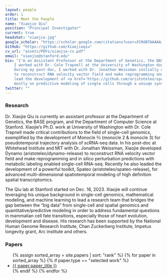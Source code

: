 ```yaml
---
layout: people
order: 1
title: Meet the People
name: "Xiaojie Qiu"
position: "Principal Investigator"
current: true
headshot: "xiaojie.jpg"
google_scholar: "https://scholar.google.com/citations?user=XlMd8TAAAAAJ&hl=en"
GitHub: "https://github.com/Xiaojieqiu"
cv_url: "assets/PDFs/xiaojie-cv.pdf"
email: "xiaojie@stanford.edu"
bio: "I’m an Assistant Professor at the Department of Genetics, the BASE program, and the Department of Computer Science at Stanford. 
    I worked with Dr. Cole Trapnell at the University of Washington during my PhD to develop Monocle 2 and 3 for pseudotemporal trajectory analysis of scRNA-seq data. 
    During my post-doc, I worked with Dr. Jonathan Weissman initially at UCSF and then Whitehead Institute and MIT to develop <a href='https://github.com/aristoteleo/dynamo-release'>Dynamo</a> 
    to reconstruct RNA velocity vector field and make reprogramming and in silico perturbation predictions with metabolic labeling enabled single-cell RNA-seq. I recently also
    lead the development of <a href='https://github.com/aristoteleo/spateo-release'>Spateo</a>, for advanced spatiotemporal modeling of single cells. My lab is currently focused 
    mostly on predictive modeling of single cells through a uniuqe synthesis of genomics and machine learning. Outside the lab, I like going to the gym, run and read all kinds of books."
twitter: ""
---
```


<div class="bigspacer"></div>
<h3>Research</h3>
<div class="post">
    <p>Dr. Xiaojie Qiu is currently an assistant professor at the Department of Genetics, the BASE program, and the Department of Computer Science at Stanford. Xiaojie’s Ph.D. work at University of Washington with Dr. Cole Trapnell made critical contributions to the field of single-cell genomics, exemplified by the development of Monocle ⅔ (monocle 2 & monocle 3) for pseudotemporal trajectory analysis of scRNA-seq data. In his post-doc at Whitehead Institute and MIT with Dr. Jonathan Weissman, Xiaojie developed Dynamo (aristoteleo/dynamo-release) to reconstruct RNA velocity vector field and make reprogramming and in silico perturbation predictions with metabolic labeling enabled single-cell RNA-seq. Recently he also leaded the development of a powerful toolkit, Spateo (aristoteleo/spateo-release), for advanced multi-dimensional spatiotemporal modeling of high definition spatial transcriptomics. </p>
    <p>The Qiu lab at Stanford started on Dec. 16, 2023. Xiaojie will continue leveraging his unique background in single-cell genomics, mathematical modeling, and machine learning to lead a research team that bridges the gap between the “big data” from single-cell and spatial genomics and quantitative/predictive modeling in order to address fundamental questions in mammalian cell fate transitions, especially those of heart evolution, development and disease. His research has been supported by the National Human Genome Research Institute, Chan Zuckerberg Institute, Impetus longevity grant, Arc institute and others.</p>
</div>
<div class="bigspacer"></div>
<h3>Papers</h3>
<div class="spacer"></div>
<ul>
    {% assign sorted_array = site.papers | sort: "rank" %}
    {% for paper in sorted_array %}
        {% if paper.type == "selected work" %}
            <li><a href="{{ paper.url }}">{{ paper.paper_title }}</a></li>
        {% endif %}
    {% endfor %}
</ul>
